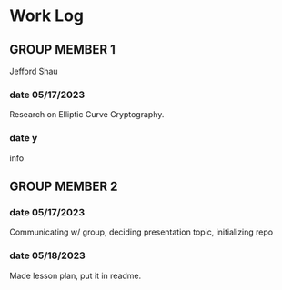 # Work Log

## GROUP MEMBER 1

Jefford Shau

### date 05/17/2023

Research on Elliptic Curve Cryptography. 

### date y

info


## GROUP MEMBER 2

### date 05/17/2023

Communicating w/ group, deciding presentation topic, initializing repo

### date 05/18/2023

Made lesson plan, put it in readme. 
